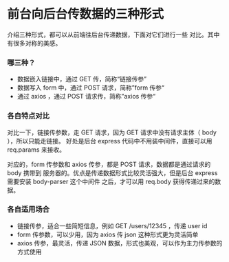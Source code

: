# 前台向后台传数据的三种形式

介绍三种形式，都可以从前端往后台传递数据，下面对它们进行一些 对比。其中有很多对称的美感。

### 哪三种？

- 数据嵌入链接中，通过 GET 传，简称“链接传参”
- 数据写入 form 中，通过 POST 请求，简称”form 传参“
- 通过 axios ，通过 POST 请求传，简称”axios 传参“

### 各自特点对比

对比一下，链接传参数，走 GET 请求，因为 GET 请求中没有请求主体（ body ），所以只能走链接。 好处是后台 express 代码中不用装中间件，直接可以用 req.params 来接收。

对应的，form 传参数和 axios 传参，都是 POST 请求，数据都是通过请求的 body 携带到 服务器的。优点是传递数据形式比较灵活强大，但是后台 express 需要安装 body-parser 这个中间件 之后，才可以用 req.body 获得传递过来的数据。

### 各自适用场合

- 链接传参，适合一些简短信息，例如 GET /users/12345 ，传递 user id
- form 传参数，可以少用，因为 axios 传 json 这种形式更为灵活简单
- axios 传参，最灵活，传递 JSON 数据，形式也美观，可以作为主力传参数的方式使用
